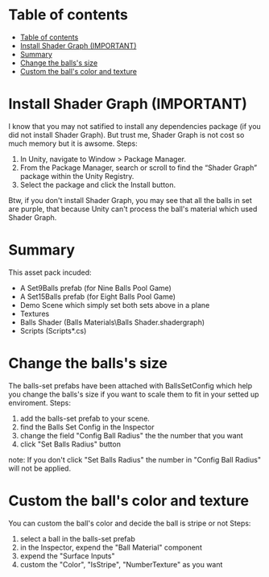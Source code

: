 # Table of contents
- [Table of contents](#table-of-contents)
- [Install Shader Graph (IMPORTANT)](#install-shader-graph-important)
- [Summary](#summary)
- [Change the balls's size](#change-the-ballss-size)
- [Custom the ball's color and texture](#custom-the-balls-color-and-texture)

# Install Shader Graph (IMPORTANT)
I know that you may not satified to install any dependencies package (if you did not install Shader Graph). But trust me, Shader Graph is not cost so much memory but it is awsome.
Steps:
1. In Unity, navigate to Window > Package Manager.
2. From the Package Manager, search or scroll to find the “Shader Graph” package within the Unity Registry.
3. Select the package and click the Install button.

Btw, if you don't install Shader Graph, you may see that all the balls in set are purple, that because Unity can't process the ball's material which used Shader Graph.

# Summary
This asset pack incuded:
+ A Set9Balls prefab (for Nine Balls Pool Game) 
+ A Set15Balls prefab (for Eight Balls Pool Game)
+ Demo Scene which simply set both sets above in a plane
+ Textures
+ Balls Shader (Balls Materials\Balls Shader.shadergraph)
+ Scripts (Scripts\*.cs)

# Change the balls's size
The balls-set prefabs have been attached with BallsSetConfig which help you change the balls's size if you want to scale them to fit in your setted up enviroment.
Steps:
1. add the balls-set prefab to your scene.
2. find the Balls Set Config in the Inspector
3. change the field "Config Ball Radius" the the number that you want
4. click "Set Balls Radius" button

note: If you don't click "Set Balls Radius" the number in "Config Ball Radius" will not be applied.

# Custom the ball's color and texture
You can custom the ball's color and decide the ball is stripe or not
Steps:
1. select a ball in the balls-set prefab
2. in the Inspector, expend the "Ball Material" component
3. expend the "Surface Inputs"
4. custom the "Color", "IsStripe", "NumberTexture" as you want